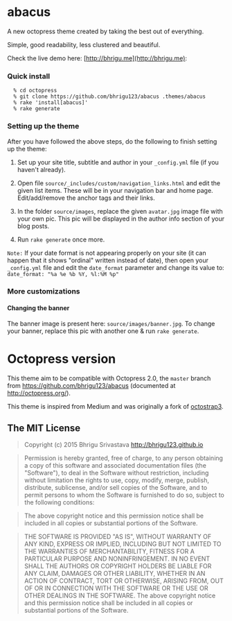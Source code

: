 # abacus

A new octopress theme created by taking the best out of everything.

Simple, good readability, less clustered and beautiful.

Check the live demo here: [http://bhrigu.me](http://bhrigu.me): 


### Quick install


```
  % cd octopress
  % git clone https://github.com/bhrigu123/abacus .themes/abacus
  % rake 'install[abacus]'
  % rake generate
```

### Setting up the theme
After you have followed the above steps, do the following to finish setting up the theme:

1. Set up your site title, subtitle and author in your `_config.yml` file (if you haven't already).

2. Open file `source/_includes/custom/navigation_links.html` and edit the given list items. These will be in your navigation bar and home page. Edit/add/remove the anchor tags and their links.

3. In the folder `source/images`, replace the given `avatar.jpg` image file with your own pic. This pic will be displayed in the author info section of your blog posts.

4. Run `rake generate` once more.



`Note:` If your date format is not appearing properly on your site (it can happen that it shows "ordinal" written instead of date), then open your `_config.yml` file and edit the `date_format` parameter and change its value to:<br>
`date_format: "%a %e %b %Y, %l:%M %p" `


### More customizations

#### Changing the banner 
The banner image is present here: `source/images/banner.jpg`. To change your banner, replace this pic with another one & run `rake generate`.


Octopress version
=================

This theme aim to be compatible with Octopress 2.0,
the `master` branch from https://github.com/bhrigu123/abacus
(documented at http://octopress.org/).


This theme is inspired from Medium and was originally a fork of [octostrap3](https://github.com/kAworu/octostrap3).



## The MIT License
> Copyright (c) 2015 Bhrigu Srivastava http://bhrigu123.github.io

> Permission is hereby granted, free of charge, to any person obtaining a copy
of this software and associated documentation files (the "Software"), to deal
in the Software without restriction, including without limitation the rights
to use, copy, modify, merge, publish, distribute, sublicense, and/or sell
copies of the Software, and to permit persons to whom the Software is
furnished to do so, subject to the following conditions:

> The above copyright notice and this permission notice shall be included in
all copies or substantial portions of the Software.

> THE SOFTWARE IS PROVIDED "AS IS", WITHOUT WARRANTY OF ANY KIND, EXPRESS OR
IMPLIED, INCLUDING BUT NOT LIMITED TO THE WARRANTIES OF MERCHANTABILITY,
FITNESS FOR A PARTICULAR PURPOSE AND NONINFRINGEMENT. IN NO EVENT SHALL THE
AUTHORS OR COPYRIGHT HOLDERS BE LIABLE FOR ANY CLAIM, DAMAGES OR OTHER
LIABILITY, WHETHER IN AN ACTION OF CONTRACT, TORT OR OTHERWISE, ARISING FROM,
OUT OF OR IN CONNECTION WITH THE SOFTWARE OR THE USE OR OTHER DEALINGS IN
THE SOFTWARE.
The above copyright notice and this permission notice shall be included in all copies or substantial portions of the Software.